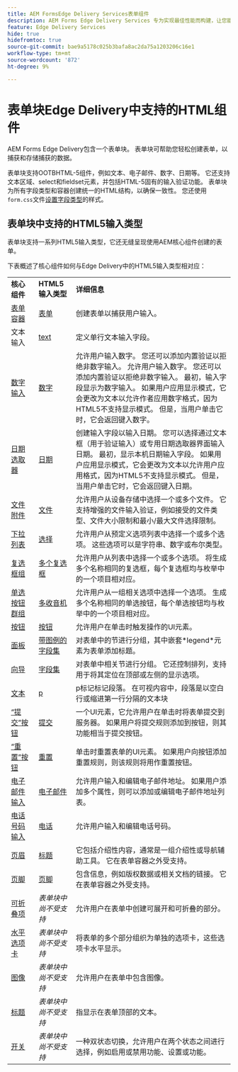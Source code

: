 ```yaml
---
title: AEM FormsEdge Delivery Services表单组件
description: AEM Forms Edge Delivery Services 专为实现最佳性能而构建，让您能够畅想简化数据收集和用户参与的未来。本文列出了可用于EDD表单的所有现成表单组件。
feature: Edge Delivery Services
hide: true
hidefromtoc: true
source-git-commit: bae9a5178c025b3bafa8ac2da75a1203206c16e1
workflow-type: tm+mt
source-wordcount: '872'
ht-degree: 9%

---
```





# 表单块Edge Delivery中支持的HTML组件

AEM Forms Edge Delivery包含一个表单块。 表单块可帮助您轻松创建表单，以捕获和存储捕获的数据。

表单块支持OOTBHTML-5组件，例如文本、电子邮件、数字、日期等。 它还支持文本区域、select和fieldset元素，并包括HTML-5固有的输入验证功能。 表单块为所有字段类型和容器创建统一的HTML结构，以确保一致性。 您还使用`form.css`文件[设置字段类型](https://adobe-rnd.github.io/form-block/customization/styling_form)的样式。

## 表单块中支持的HTML5输入类型

表单块支持一系列HTML5输入类型，它还无缝呈现使用AEM核心组件创建的表单。

下表概述了核心组件如何与Edge Delivery中的HTML5输入类型相对应：

<table>
 <tbody>
  <tr>
   <td><b>核心组件</b> </td>
   <td><b>HTML5输入类型</b> </td>
   <td><b>详细信息</b></td>
  </tr>
  <tr>
   <td><a href ="https://experienceleague.adobe.com/docs/experience-manager-core-components/using/adaptive-forms/adaptive-forms-components/form-container.html">表单容器</a></td>
   <td><a href ="https://developer.mozilla.org/en-US/docs/Web/HTML/Element/input#form">表单 </td>
   <td> 创建表单以捕获用户输入。
   </td>
  </tr>
  <tr>
   <td><a herf="https://experienceleague.adobe.com/docs/experience-manager-core-components/using/adaptive-forms/adaptive-forms-components/text-input.html">文本输入</a></td>
   <td><a href ="https://developer.mozilla.org/en-US/docs/Web/HTML/Element/input/text">text</a></td>
   <td> 定义单行文本输入字段。 </td>
  </tr>
  <tr>
   <td><a href = "https://experienceleague.adobe.com/docs/experience-manager-core-components/using/adaptive-forms/adaptive-forms-components/number-input.html">数字输入</a></td>
   <td><a href = "https://developer.mozilla.org/en-US/docs/Web/HTML/Element/input/number">数字</a></td>
   <td>允许用户输入数字。 您还可以添加内置验证以拒绝非数字输入。 允许用户输入数字。 您还可以添加内置验证以拒绝非数字输入。 最初，输入字段显示为数字输入。 如果用户应用显示模式，它会更改为文本以允许作者应用数字格式，因为HTML5不支持显示模式。 但是，当用户单击它时，它会返回键入数字。</td>
  </tr>
  <tr>
   <td><a href ="https://experienceleague.adobe.com/docs/experience-manager-core-components/using/adaptive-forms/adaptive-forms-components/date-picker.html">日期选取器</a></td>
   <td><a href = "https://developer.mozilla.org/en-US/docs/Web/HTML/Element/input/date">日期 </a></td>
   <td> 创建输入字段以输入日期。 您可以选择通过文本框（用于验证输入）或专用日期选取器界面输入日期。 最初，显示本机日期输入字段。 如果用户应用显示模式，它会更改为文本以允许用户应用格式，因为HTML5不支持显示模式。 但是，当用户单击它时，它会返回键入日期。</td>
  </tr>
  <tr>
   <td><a href ="https://experienceleague.adobe.com/docs/experience-manager-core-components/using/adaptive-forms/adaptive-forms-components/file-attachment.html">文件附件</a></td>
   <td><a href ="https://developer.mozilla.org/en-US/docs/Web/HTML/Element/input/file">文件</a></td>
   <td> 允许用户从设备存储中选择一个或多个文件。 它支持增强的文件输入验证，例如接受的文件类型、文件大小限制和最小/最大文件选择限制。 </td>
  </tr>
  <tr>
   <td><a href ="https://experienceleague.adobe.com/docs/experience-manager-core-components/using/adaptive-forms/adaptive-forms-components/drop-down.html"> 下拉列表</a></td>
   <td><a href ="https://developer.mozilla.org/en-US/docs/Web/HTML/Element/select">选择</a></td>
   <td> 允许用户从预定义选项列表中选择一个或多个选项。 这些选项可以是字符串、数字或布尔类型。</td>
  </tr>
  <tr>
   <td><a href ="https://experienceleague.adobe.com/docs/experience-manager-core-components/using/adaptive-forms/adaptive-forms-components/checkbox-group.html">复选框组</a></td>
   <td><a href ="https://developer.mozilla.org/en-US/docs/Web/HTML/Element/input/checkbox">多个复选框</a></td>
   <td> 允许用户从列表中选择一个或多个选项。 将生成多个名称相同的复选框，每个复选框均与枚举中的一个项目相对应。 </td>
  </tr>
  <tr>
   <td><a href ="https://experienceleague.adobe.com/docs/experience-manager-core-components/using/adaptive-forms/adaptive-forms-components/radio-button.html">单选按钮群组</td>
   <td><a href ="https://developer.mozilla.org/en-US/docs/Web/HTML/Element/input/radio">多收音机</a></td>
   <td> 允许用户从一组相关选项中选择一个选项。 生成多个名称相同的单选按钮，每个单选按钮均与枚举中的一个项目相对应。</td>
  </tr>
  <tr>
   <td><a href ="https://experienceleague.adobe.com/docs/experience-manager-core-components/using/adaptive-forms/adaptive-forms-components/button.html">按钮</td>
   <td><a href ="https://developer.mozilla.org/en-US/docs/Web/HTML/Element/input/button">按钮</a></td>
   <td>允许用户在单击时触发操作的UI元素。 </td>
  </tr>
  <tr>
   <td><a href="" https://experienceleague.adobe.com/docs/experience-manager-core-components/using/adaptive-forms/adaptive-forms-components/panel-container.html">面板</a></td>
   <td><a href ="https://developer.mozilla.org/en-US/docs/Web/HTML/Element/fieldset">带图例的字段集</a></td>
   <td> 对表单中的节进行分组，其中嵌套*legend*元素为表单添加标题。</td>
  </tr>
   <tr>
   <td><a href ="https://experienceleague.adobe.com/docs/experience-manager-core-components/using/adaptive-forms/adaptive-forms-components/wizard.html">向导</a></td>
   <td><a href ="https://developer.mozilla.org/en-US/docs/Web/HTML/Element/fieldset">字段集</a></td>
   <td>对表单中相关节进行分组。 它还控制排列，支持用于将其定位在顶部或左侧的显示选项。 </td>
  </tr>
    <tr>
   <td><a href ="https://experienceleague.adobe.com/docs/experience-manager-core-components/using/adaptive-forms/adaptive-forms-components/text.html">文本</a></td>
   <td><a href ="https://developer.mozilla.org/en-US/docs/Web/HTML/Element/p">p</a></td>
   <td>p标记标记段落。 在可视内容中，段落是以空白行或缩进第一行分隔的文本块</td>
  </tr>
     <tr>
   <td><a href ="https://experienceleague.adobe.com/docs/experience-manager-core-components/using/adaptive-forms/adaptive-forms-components/submit-button.html">“提交”按钮</td>
   <td><a href ="https://developer.mozilla.org/en-US/docs/Web/HTML/Element/input/submit">提交</a></td>
   <td> 一个UI元素，它允许用户在单击时将表单提交到服务器。 如果用户将提交规则添加到按钮，则其功能相当于提交按钮。 </td>
  </tr>
     <tr>
   <td><a href = "https://experienceleague.adobe.com/docs/experience-manager-core-components/using/adaptive-forms/adaptive-forms-components/reset-button.html">“重置”按钮</a></td>
   <td><a href ="https://developer.mozilla.org/en-US/docs/Web/HTML/Element/input/reset">重置</a></td>
   <td>单击时重置表单的UI元素。 如果用户向按钮添加重置规则，则该规则将用作重置按钮。 </td>
  </tr>
    <tr>
   <td><a href ="https://experienceleague.adobe.com/docs/experience-manager-core-components/using/adaptive-forms/adaptive-forms-components/email-input.html">电子邮件输入</td>
   <td><a href ="https://developer.mozilla.org/en-US/docs/Web/HTML/Element/input/email">电子邮件</a></td>
   <td> 允许用户输入和编辑电子邮件地址。 如果用户添加多个属性，则可以添加或编辑电子邮件地址列表。</td>
  </tr>
   <tr>
   <td><a href ="https://experienceleague.adobe.com/docs/experience-manager-core-components/using/adaptive-forms/adaptive-forms-components/telephone-input.html">电话号码输入</a></td>
   <td><a href ="https://developer.mozilla.org/en-US/docs/Web/HTML/Element/input/tel">电话</a></td>
   <td>允许用户输入和编辑电话号码。</td>
  </tr>
   <tr>
   <td><a href ="https://experienceleague.adobe.com/docs/experience-manager-core-components/using/adaptive-forms/adaptive-forms-components/header.html">页眉</td>
   <td><a href = "https://developer.mozilla.org/en-US/docs/Web/HTML/Element/header"> 标题</a></td>
   <td>它包括介绍性内容，通常是一组介绍性或导航辅助工具。 它在表单容器之外受支持。 </td>
  </tr>
  <tr>
   <td><a href ="https://experienceleague.adobe.com/docs/experience-manager-core-components/using/adaptive-forms/adaptive-forms-components/footer.html">页脚</td>
   <td><a href = "https://developer.mozilla.org/en-US/docs/Web/HTML/Element/footer">页脚</a></td>
   <td> 包含信息，例如版权数据或相关文档的链接。 它在表单容器之外受支持。</td>
  </tr>
  <tr>
   <td><a href = "https://experienceleague.adobe.com/docs/experience-manager-core-components/using/adaptive-forms/adaptive-forms-components/accordion.html">可折叠项<a></td>
   <td><i>表单块中尚不受支持</i></td>
   <td> 允许用户在表单中创建可展开和可折叠的部分。 </td>
  </tr>
  <tr>
   <td><a href ="https://experienceleague.adobe.com/docs/experience-manager-core-components/using/adaptive-forms/adaptive-forms-components/horizontal-tabs.html">水平选项卡</a></td>
   <td><i>表单块中尚不受支持</i></td>
   <td>将表单的多个部分组织为单独的选项卡，这些选项卡水平显示。</td>
  </tr>
  <tr>
   <td><a href = "https://experienceleague.adobe.com/docs/experience-manager-core-components/using/adaptive-forms/adaptive-forms-components/image.html">图像</a></td>
   <td><i>表单块中尚不受支持</i></td>
   <td> 允许用户在表单中包含图像。</td>
  </tr><tr>
   <td><a href ="https://experienceleague.adobe.com/docs/experience-manager-core-components/using/adaptive-forms/adaptive-forms-components/title.html">标题</a></td>
   <td><i>表单块中尚不受支持</i></td>
   <td> 指显示在表单顶部的文本。 </td>
  </tr>
  <tr>
   <td><a href = "https://experienceleague.adobe.com/docs/experience-manager-core-components/using/adaptive-forms/adaptive-forms-components/submit-button.html">开关</td>
   <td><i>表单块中尚不受支持</i></td>
   <td> 一种双状态切换，允许用户在两个状态之间进行选择，例如启用或禁用功能、设置或功能。</td>
  </tr>
 </tbody>
</table>


